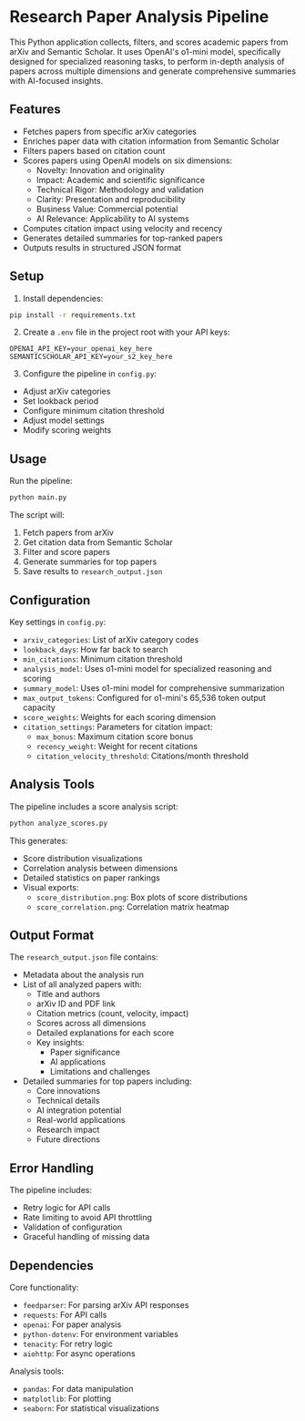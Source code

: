 # Research Paper Analysis Pipeline

This Python application collects, filters, and scores academic papers from arXiv and Semantic Scholar. It uses OpenAI's o1-mini model, specifically designed for specialized reasoning tasks, to perform in-depth analysis of papers across multiple dimensions and generate comprehensive summaries with AI-focused insights.

## Features

- Fetches papers from specific arXiv categories
- Enriches paper data with citation information from Semantic Scholar
- Filters papers based on citation count
- Scores papers using OpenAI models on six dimensions:
  - Novelty: Innovation and originality
  - Impact: Academic and scientific significance
  - Technical Rigor: Methodology and validation
  - Clarity: Presentation and reproducibility
  - Business Value: Commercial potential
  - AI Relevance: Applicability to AI systems
- Computes citation impact using velocity and recency
- Generates detailed summaries for top-ranked papers
- Outputs results in structured JSON format

## Setup

1. Install dependencies:
```bash
pip install -r requirements.txt
```

2. Create a `.env` file in the project root with your API keys:
```
OPENAI_API_KEY=your_openai_key_here
SEMANTICSCHOLAR_API_KEY=your_s2_key_here
```

3. Configure the pipeline in `config.py`:
- Adjust arXiv categories
- Set lookback period
- Configure minimum citation threshold
- Adjust model settings
- Modify scoring weights

## Usage

Run the pipeline:
```bash
python main.py
```

The script will:
1. Fetch papers from arXiv
2. Get citation data from Semantic Scholar
3. Filter and score papers
4. Generate summaries for top papers
5. Save results to `research_output.json`

## Configuration

Key settings in `config.py`:
- `arxiv_categories`: List of arXiv category codes
- `lookback_days`: How far back to search
- `min_citations`: Minimum citation threshold
- `analysis_model`: Uses o1-mini model for specialized reasoning and scoring
- `summary_model`: Uses o1-mini model for comprehensive summarization
- `max_output_tokens`: Configured for o1-mini's 65,536 token output capacity
- `score_weights`: Weights for each scoring dimension
- `citation_settings`: Parameters for citation impact:
  - `max_bonus`: Maximum citation score bonus
  - `recency_weight`: Weight for recent citations
  - `citation_velocity_threshold`: Citations/month threshold

## Analysis Tools

The pipeline includes a score analysis script:
```bash
python analyze_scores.py
```

This generates:
- Score distribution visualizations
- Correlation analysis between dimensions
- Detailed statistics on paper rankings
- Visual exports:
  - `score_distribution.png`: Box plots of score distributions
  - `score_correlation.png`: Correlation matrix heatmap

## Output Format

The `research_output.json` file contains:
- Metadata about the analysis run
- List of all analyzed papers with:
  - Title and authors
  - arXiv ID and PDF link
  - Citation metrics (count, velocity, impact)
  - Scores across all dimensions
  - Detailed explanations for each score
  - Key insights:
    - Paper significance
    - AI applications
    - Limitations and challenges
- Detailed summaries for top papers including:
  - Core innovations
  - Technical details
  - AI integration potential
  - Real-world applications
  - Research impact
  - Future directions

## Error Handling

The pipeline includes:
- Retry logic for API calls
- Rate limiting to avoid API throttling
- Validation of configuration
- Graceful handling of missing data

## Dependencies

Core functionality:
- `feedparser`: For parsing arXiv API responses
- `requests`: For API calls
- `openai`: For paper analysis
- `python-dotenv`: For environment variables
- `tenacity`: For retry logic
- `aiohttp`: For async operations

Analysis tools:
- `pandas`: For data manipulation
- `matplotlib`: For plotting
- `seaborn`: For statistical visualizations
